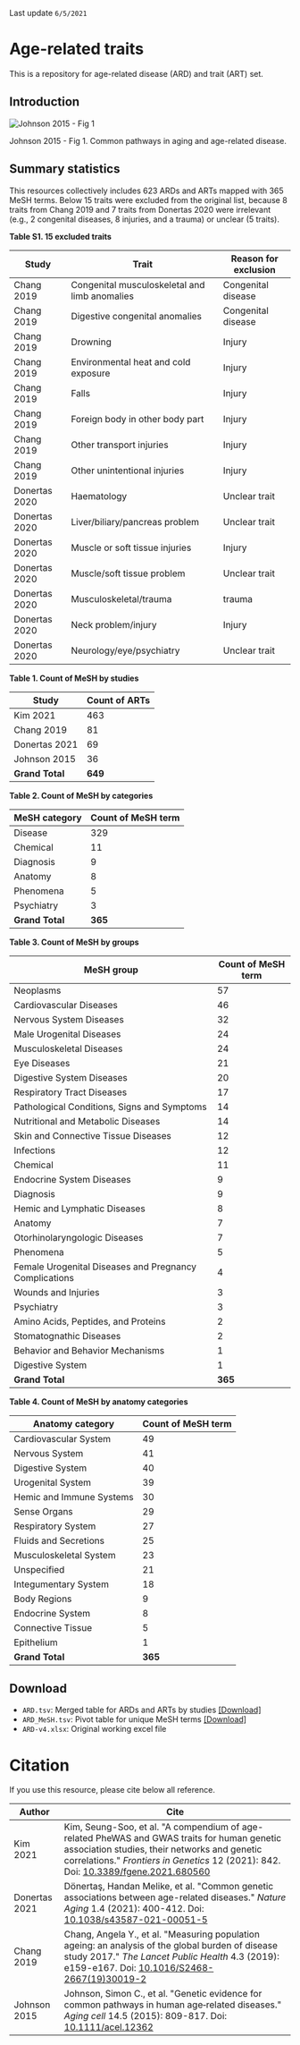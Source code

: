 Last update `6/5/2021`



# Age-related traits

This is a repository for age-related disease (ARD) and trait (ART) set.



## Introduction

![Johnson 2015 - Fig 1](https://onlinelibrary.wiley.com/cms/asset/7ad7494e-2143-4bf8-a692-47ae8e8055d1/acel12362-fig-0001-m.png)

Johnson 2015 - Fig 1. Common pathways in aging and age-related disease.



## Summary statistics

This resources collectively includes 623 ARDs and ARTs mapped with 365 MeSH terms. Below 15 traits were excluded from the original list, because 8 traits from Chang 2019 and 7 traits from Donertas 2020 were irrelevant (e.g., 2 congenital diseases, 8 injuries, and a trauma) or unclear (5 traits).



**Table S1. 15 excluded traits**

| Study         | Trait                                          | Reason for exclusion |
| ------------- | ---------------------------------------------- | -------------------- |
| Chang 2019    | Congenital musculoskeletal and  limb anomalies | Congenital disease   |
| Chang 2019    | Digestive congenital anomalies                 | Congenital disease   |
| Chang 2019    | Drowning                                       | Injury               |
| Chang 2019    | Environmental heat and cold exposure           | Injury               |
| Chang 2019    | Falls                                          | Injury               |
| Chang 2019    | Foreign body in other body part                | Injury               |
| Chang 2019    | Other transport injuries                       | Injury               |
| Chang 2019    | Other unintentional injuries                   | Injury               |
| Donertas 2020 | Haematology                                    | Unclear trait        |
| Donertas 2020 | Liver/biliary/pancreas problem                 | Unclear trait        |
| Donertas 2020 | Muscle or soft tissue injuries                 | Injury               |
| Donertas 2020 | Muscle/soft tissue problem                     | Unclear trait        |
| Donertas 2020 | Musculoskeletal/trauma                         | trauma               |
| Donertas 2020 | Neck problem/injury                            | Injury               |
| Donertas 2020 | Neurology/eye/psychiatry                       | Unclear trait        |



**Table 1. Count of MeSH by studies**

| Study            | Count of ARTs |
| ---------------- | ------------- |
| Kim 2021         | 463           |
| Chang 2019       | 81            |
| Donertas 2021    | 69            |
| Johnson 2015     | 36            |
| **Grand  Total** | **649**       |



**Table 2. Count of MeSH by categories**

| MeSH category   | Count of MeSH term |
| --------------- | ------------------ |
| Disease         | 329                |
| Chemical        | 11                 |
| Diagnosis       | 9                  |
| Anatomy         | 8                  |
| Phenomena       | 5                  |
| Psychiatry      | 3                  |
| **Grand Total** | **365**            |



**Table 3. Count of MeSH by groups**

| MeSH group                                              | Count of MeSH term |
| ------------------------------------------------------- | ------------------ |
| Neoplasms                                               | 57                 |
| Cardiovascular Diseases                                 | 46                 |
| Nervous System Diseases                                 | 32                 |
| Male Urogenital Diseases                                | 24                 |
| Musculoskeletal Diseases                                | 24                 |
| Eye Diseases                                            | 21                 |
| Digestive System Diseases                               | 20                 |
| Respiratory Tract Diseases                              | 17                 |
| Pathological Conditions, Signs  and Symptoms            | 14                 |
| Nutritional and Metabolic  Diseases                     | 14                 |
| Skin and Connective Tissue  Diseases                    | 12                 |
| Infections                                              | 12                 |
| Chemical                                                | 11                 |
| Endocrine System Diseases                               | 9                  |
| Diagnosis                                               | 9                  |
| Hemic and Lymphatic Diseases                            | 8                  |
| Anatomy                                                 | 7                  |
| Otorhinolaryngologic Diseases                           | 7                  |
| Phenomena                                               | 5                  |
| Female Urogenital Diseases and  Pregnancy Complications | 4                  |
| Wounds and Injuries                                     | 3                  |
| Psychiatry                                              | 3                  |
| Amino Acids, Peptides, and  Proteins                    | 2                  |
| Stomatognathic Diseases                                 | 2                  |
| Behavior and Behavior  Mechanisms                       | 1                  |
| Digestive System                                        | 1                  |
| **Grand Total**                                         | **365**            |



**Table 4. Count of MeSH by anatomy categories**

| Anatomy category         | Count of MeSH term |
| ------------------------ | ------------------ |
| Cardiovascular  System   | 49                 |
| Nervous System           | 41                 |
| Digestive System         | 40                 |
| Urogenital System        | 39                 |
| Hemic and Immune Systems | 30                 |
| Sense Organs             | 29                 |
| Respiratory System       | 27                 |
| Fluids and Secretions    | 25                 |
| Musculoskeletal System   | 23                 |
| Unspecified              | 21                 |
| Integumentary System     | 18                 |
| Body Regions             | 9                  |
| Endocrine System         | 8                  |
| Connective Tissue        | 5                  |
| Epithelium               | 1                  |
| **Grand Total**          | **365**            |



## Download

* `ARD.tsv`: Merged table for ARDs and ARTs by studies [[Download]](https://github.com/kisudsoe/ARD/blob/main/ARD.tsv)
* `ARD_MeSH.tsv`: Pivot table for unique MeSH terms [[Download]](https://github.com/kisudsoe/ARD/blob/main/ARD_MeSH.tsv)
* `ARD-v4.xlsx`: Original working excel file



# Citation

If you use this resource, please cite below all reference.

| Author        | Cite                                                         |
| ------------- | ------------------------------------------------------------ |
| Kim 2021      | Kim, Seung-Soo, et al. "A compendium of age-related PheWAS and GWAS traits for human genetic association studies, their networks and genetic correlations." *Frontiers in Genetics* 12 (2021): 842. Doi: [10.3389/fgene.2021.680560](https://doi.org/10.3389/fgene.2021.680560) |
| Donertas 2021 | Dönertaş, Handan Melike, et al. "Common genetic associations between age-related diseases." *Nature Aging* 1.4 (2021): 400-412. Doi: [10.1038/s43587-021-00051-5](https://doi.org/10.1038/s43587-021-00051-5) |
| Chang 2019    | Chang, Angela Y., et al. "Measuring population ageing: an analysis of the global burden of disease study 2017." *The Lancet Public Health* 4.3 (2019): e159-e167. Doi: [10.1016/S2468-2667(19)30019-2](https://doi.org/10.1016/S2468-2667(19)30019-2) |
| Johnson 2015  | Johnson, Simon C., et al. "Genetic evidence for common pathways in human age‐related diseases." *Aging cell* 14.5 (2015): 809-817. Doi: [10.1111/acel.12362](https://doi.org/10.1111/acel.12362) |

